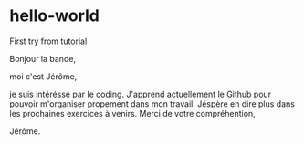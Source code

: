 # hello-world
First try from tutorial

Bonjour la bande,

moi c'est Jérôme,

je suis intéréssé par le coding. J'apprend actuellement le Github pour pouvoir m'organiser propement dans mon travail. Jéspère en dire plus dans les prochaines exercices à venirs. Merci de votre compréhention,

Jérôme.
